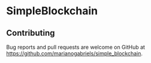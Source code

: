 # SimpleBlockchain

## Contributing

Bug reports and pull requests are welcome on GitHub at https://github.com/marianogabriels/simple_blockchain.

